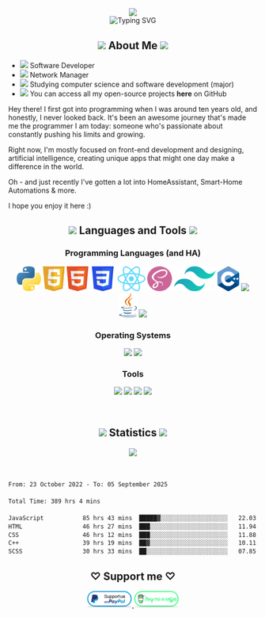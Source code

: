 <p align = "center">
<img src="https://em-content.zobj.net/thumbs/240/apple/325/waving-hand_1f44b.png" height="60em" align="center"/></br>
<a><img src="https://readme-typing-svg.demolab.com?font=Fira+Code&duration=2500&pause=400&color=12BE19&center=true&vCenter=true&random=false&width=435&lines=Hey+there%2C+I'm+Chaos!;%3E+github.com%2Fallmightychaos" alt="Typing SVG" /></a>
</p>

<!-- 
------------------------------------------------------------------------------------------------------------------------------
TODO: CONTACT ME SECTION - CURRENTLY UNAVAILABLE
------------------------------------------------------------------------------------------------------------------------------

<img src="https://em-content.zobj.net/thumbs/240/apple/325/closed-mailbox-with-raised-flag_1f4eb.png" height="40em"/>
 Contact Me 
<img src="https://em-content.zobj.net/thumbs/240/apple/325/closed-mailbox-with-raised-flag_1f4eb.png" height="40em"/></br>


<p align="center">
<a href="https://www.github.com/allmightychaos" target="_blank">
      <img width="50em" alt="Chaos' GitHub Profile" src="https://github.com/allmightychaos/.github/blob/main/.resources/socials/github-icon.svg"/>
<a href="https://www.linkedin.com/in/chaos3003/" target="_blank">
      <img width="50em" alt="Chaos' Linkedin" src="https://github.com/allmightychaos/.github/blob/main/.resources/socials/linkedin.svg"/>
<a href="mailto:business@almightychaos.dev">
      <img width="50em" alt="Business' Mail" src="https://em-content.zobj.net/thumbs/240/apple/325/closed-mailbox-with-raised-flag_1f4eb.png"/>
 </br> </br> </br>
</p>
-->

<!--
------------------------------------------------------------------------------------------------------------------------------
ABOUT ME SECTION
-------------------------------------------------------------------------------------------------------------------------------
-->

<h2 align = "center">
<img src="https://em-content.zobj.net/thumbs/240/apple/325/open-book_1f4d6.png" height="30em"/> 
 About Me 
<img src="https://em-content.zobj.net/thumbs/240/apple/325/open-book_1f4d6.png" height="30em"/> </br>
</h2>

- <img src="https://em-content.zobj.net/thumbs/240/apple/325/desktop-computer_1f5a5-fe0f.png" height="20em"/> Software Developer
- <img src="https://em-content.zobj.net/thumbs/240/apple/325/man-technologist_1f468-200d-1f4bb.png" height="20em"/> Network Manager
- <img src="https://em-content.zobj.net/thumbs/240/apple/325/graduation-cap_1f393.png" height="20em"/> Studying computer science and software development (major)
- <img src="https://em-content.zobj.net/thumbs/240/whatsapp/326/globe-with-meridians_1f310.png" height="20em"/> You can access all my open-source projects **here** on GitHub

Hey there! I first got into programming when I was around ten years old, and honestly, I never looked back. It's been an awesome journey that's made me the programmer I am today: someone who's passionate about constantly pushing his limits and growing.  

Right now, I'm mostly focused on front-end development and designing, artificial intelligence, creating unique apps that might one day make a difference in the world.

Oh - and just recently I've gotten a lot into HomeAssistant, Smart-Home Automations & more. 

I hope you enjoy it here :)

<!--
------------------------------------------------------------------------------------------------------------------------------
PROGRAMMING LANGUAGES AND TOOLS SECTION
-------------------------------------------------------------------------------------------------------------------------------
-->

<h2 align = "center">
<img src="https://em-content.zobj.net/thumbs/240/apple/325/hammer_1f528.png" height="25em"/> 
 Languages and Tools 
<img src="https://em-content.zobj.net/thumbs/240/apple/325/hammer_1f528.png" height="25em"/></br>
</h2>

<h3 align="center">Programming Languages (and HA)</h3>
<p align="center">
  <a href="https://www.python.org" target="_blank"><code><img height="50" src="https://github.com/allmightychaos/.github/blob/main/.resources/languages/python.svg"></code></a>
  <a href="https://developer.mozilla.org/en-US/docs/Web/JavaScript" target="_blank"><code><img height="50" src="https://github.com/allmightychaos/.github/blob/main/.resources/languages/js.svg"></code></a>
  <a href="https://developer.mozilla.org/en-US/docs/Web/HTML" target="_blank"><code><img height="50" src="https://github.com/allmightychaos/.github/blob/main/.resources/languages/html.svg"></code></a>
  <a href="https://developer.mozilla.org/en-US/docs/Web/CSS" target="_blank"><code><img height="50" src="https://github.com/allmightychaos/.github/blob/main/.resources/languages/css.svg"></code></a>
  <a href="https://reactjs.org" target="_blank"><code><img height="50" src="https://github.com/allmightychaos/.github/blob/main/.resources/languages/react.svg"></code></a>
  <a href="https://sass-lang.com" target="_blank"><code><img height="50" src="https://github.com/allmightychaos/.github/blob/main/.resources/languages/scss.svg"></code></a>
  <a href="https://tailwindcss.com" target="_blank"><code><img height="50" src="https://github.com/allmightychaos/.github/blob/main/.resources/languages/tailwindcss.svg"></code></a>
  <a href="https://isocpp.org" target="_blank"><code><img height="50" src="https://github.com/allmightychaos/.github/blob/main/.resources/languages/cpp.svg"></code></a>
  <a href="https://docs.microsoft.com/en-us/dotnet/csharp/" target="_blank"><code><img height="50" src="https://github.com/allmightychaos/.github/blob/main/.resources/languages/csharp.svg"></code></a>
  <a href="https://www.java.com" target="_blank"><code><img height="50" src="https://github.com/allmightychaos/.github/blob/main/.resources/languages/java.svg"></code></a>
  <a href="https://www.home-assistant.io" target="_blank"><code><img height="50" src="https://github.com/allmightychaos/.github/blob/main/.resources/languages/home-assistant.svg"></code></a>
</p>

<h3 align="center">Operating Systems</h3>
<p align="center">
  <a href="https://www.apple.com/macos/macos-sequoia/" target="_blank"><code><img height="50" src="https://github.com/allmightychaos/.github/blob/main/.resources/tools/sequoia.svg"></code></a>
  <a href="https://www.microsoft.com/windows/windows-11" target="_blank"><code><img height="50" src="https://github.com/allmightychaos/.github/blob/main/.resources/tools/win11.svg"></code></a>
</p>

<h3 align="center">Tools</h3>
<p align="center">
  <a href="https://aistudio.google.com" target="_blank"><code><img height="50" src="https://github.com/allmightychaos/.github/blob/main/.resources/tools/aistudio.svg"></code></a>
  <a href="https://chat.openai.com" target="_blank"><code><img height="50" src="https://github.com/allmightychaos/.github/blob/main/.resources/tools/chatgpt.svg"></code></a>
  <a href="https://github.com/features/copilot" target="_blank"><code><img height="50" src="https://github.com/allmightychaos/.github/blob/main/.resources/tools/copilot.svg"></code></a>
  <a href="https://code.visualstudio.com" target="_blank"><code><img height="50" src="https://github.com/allmightychaos/.github/blob/main/.resources/tools/vscode.svg"></code></a>
</p>


</br>

<h2 align = "center">
<img src="https://em-content.zobj.net/thumbs/160/apple/354/chart-increasing_1f4c8.png" height="20em"/> 
 Statistics
<img src="https://em-content.zobj.net/thumbs/160/apple/354/chart-increasing_1f4c8.png" height="20em"/></br>
</h2>

<div align="center">
 <img src="https://github-readme-stats.vercel.app/api?username=allmightychaos&show_icons=true&theme=vue-dark" align="center" />
</div>
<br><br>
<!--START_SECTION:waka-->

```txt
From: 23 October 2022 - To: 05 September 2025

Total Time: 389 hrs 4 mins

JavaScript           85 hrs 43 mins  █████▓░░░░░░░░░░░░░░░░░░░   22.03 %
HTML                 46 hrs 27 mins  ███░░░░░░░░░░░░░░░░░░░░░░   11.94 %
CSS                  46 hrs 12 mins  ███░░░░░░░░░░░░░░░░░░░░░░   11.88 %
C++                  39 hrs 19 mins  ██▓░░░░░░░░░░░░░░░░░░░░░░   10.11 %
SCSS                 30 hrs 33 mins  ██░░░░░░░░░░░░░░░░░░░░░░░   07.85 %
```

<!--END_SECTION:waka-->

<h2 align = "center">
♡ Support me ♡</br>
</h2>

<!-- If you want to have any of those pictures, feel free to contact me and I will send them to you. -->
<p align="center">
  <a href="https://www.paypal.com/donate/?hosted_button_id=57YPDJCJ3U66S" target="_blank">
      <img width="18%" alt="Donate with Paypal" src="https://github.com/allmightychaos/.github/blob/main/.resources/support/support-paypal.svg"/>
  </a>
  <a href="https://www.buymeacoffee.com/allmightychaos" target="_blank">
      <img width="18%" alt="Buy me a coffee" src="https://github.com/allmightychaos/.github/blob/main/.resources/support/support-buy-coffee.svg"/>
  </a>
</p>

<!-- Tools used for the creation: 
- Typing Animation: https://readme-typing-svg.demolab.com/demo/
- Badges: https://shields.io/
-->
